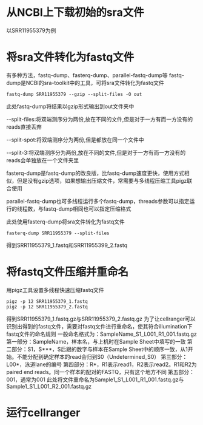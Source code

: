 # 从NCBI上下载初始的sra文件
以SRR11955379为例
# 将sra文件转化为fastq文件
有多种方法，fastq-dump、fasterq-dump、parallel-fastq-dump等
fastq-dump是NCBI的sra-toolkit中的工具，可将sra文件转化为fastq文件
```
fastq-dump SRR11955379 --gzip --split-files -O out
```
此处fastq-dump将结果以gzip形式输出到out文件夹中

--split-files:将双端测序分为两份,放在不同的文件,但是对于一方有而一方没有的reads直接丢弃

--split-spot:将双端测序分为两份,但是都放在同一个文件中

--split-3:将双端测序分为两份,放在不同的文件,但是对于一方有而一方没有的reads会单独放在一个文件夹里

fasterq-dump是fastq-dump的改良版，比fastq-dump速度更快，使用方式相似，但是没有gzip选项，如果想输出压缩文件，常需要与多线程压缩工具pigz联合使用

parallel-fastq-dump也可多线程运行多个fastq-dump，threads参数可以指定运行的线程数，与fastq-dump相同也可以指定压缩格式

此处使用fasterq-dump将sra文件转化为fastq文件
```
fasterq-dump SRR11955379 --split-files
```
得到SRR11955379_1.fastq和SRR11955399_2.fastq
# 将fastq文件压缩并重命名
用pigz工具设置多线程快速压缩fastq文件
```
pigz -p 12 SRR11955379_1.fastq
pigz -p 12 SRR11955379_2.fastq
```
得到SRR11955379_1.fastq.gz与SRR11955379_2.fastq.gz
为了让cellranger可以识别出得到的fastq文件，需要对fastq文件进行重命名，使其符合illumination下fastq文件的命名规则
一般命名格式为：SampleName_S1_L001_R1_001.fastq.gz
第一部分：SampleName，样本名，与上机时在Sample Sheet中填写的一致
第二部分：S1，S***，S后跟的数字与样本在Sample Sheet中的顺序一致，从1开始。不能分配到确定样本的read会归到S0（Undetermined_S0）
第三部分：L00*，泳道lane的编号
第四部分：R*，R1表示read1，R2表示read2。R1和R2为paired end reads。同一个样本的配对的FASTQ，只有这个地方不同
第五部分：001，通常为001
此处将文件重命名为Sample1_S1_L001_R1_001.fastq.gz与Sample1_S1_L001_R2_001.fastq.gz
# 运行cellranger
